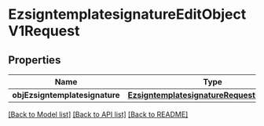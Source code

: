 # EzsigntemplatesignatureEditObjectV1Request

## Properties
Name | Type | Description | Notes
------------ | ------------- | ------------- | -------------
**objEzsigntemplatesignature** | [**EzsigntemplatesignatureRequestCompound**](EzsigntemplatesignatureRequestCompound.md) |  | 

[[Back to Model list]](../README.md#documentation-for-models) [[Back to API list]](../README.md#documentation-for-api-endpoints) [[Back to README]](../README.md)


